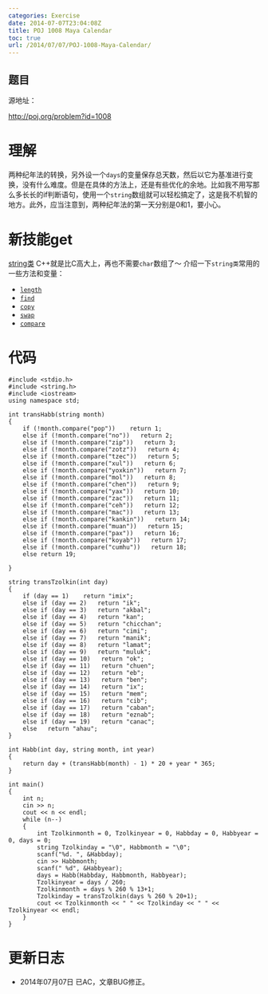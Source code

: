 ```yaml
---
categories: Exercise
date: 2014-07-07T23:04:08Z
title: POJ 1008 Maya Calendar
toc: true
url: /2014/07/07/POJ-1008-Maya-Calendar/
---
```


## 题目
源地址：

http://poj.org/problem?id=1008

# 理解
两种纪年法的转换，另外设一个`days`的变量保存总天数，然后以它为基准进行变换，没有什么难度。但是在具体的方法上，还是有些优化的余地。比如我不用写那么多长长的if判断语句，使用一个`string`数组就可以轻松搞定了，这是我不机智的地方。此外，应当注意到，两种纪年法的第一天分别是0和1，要小心。

<!--more-->
# 新技能get
[string类](http://www.cplusplus.com/reference/string/string/?kw=string)
C++就是比C高大上，再也不需要`char`数组了～
介绍一下`string类`常用的一些方法和变量：
- [`length`](http://www.cplusplus.com/reference/string/string/length/)
- [`find`](http://www.cplusplus.com/reference/string/string/find/)
- [`copy`](http://www.cplusplus.com/reference/string/string/copy/)
- [`swap`](http://www.cplusplus.com/reference/string/string/swap-free/)
- [`compare`](http://www.cplusplus.com/reference/string/string/compare/)

# 代码

```
#include <stdio.h>
#include <string.h>
#include <iostream>
using namespace std;

int transHabb(string month)
{
    if (!month.compare("pop"))    return 1;
    else if (!month.compare("no"))   return 2;
    else if (!month.compare("zip"))   return 3;
    else if (!month.compare("zotz"))   return 4;
    else if (!month.compare("tzec"))   return 5;
    else if (!month.compare("xul"))   return 6;
    else if (!month.compare("yoxkin"))   return 7;
    else if (!month.compare("mol"))   return 8;
    else if (!month.compare("chen"))   return 9;
    else if (!month.compare("yax"))   return 10;
    else if (!month.compare("zac"))   return 11;
    else if (!month.compare("ceh"))   return 12;
    else if (!month.compare("mac"))   return 13;
    else if (!month.compare("kankin"))   return 14;
    else if (!month.compare("muan"))   return 15;
    else if (!month.compare("pax"))   return 16;
    else if (!month.compare("koyab"))   return 17;
    else if (!month.compare("cumhu"))   return 18;
    else return 19;

}

string transTzolkin(int day)
{
    if (day == 1)    return "imix";
    else if (day == 2)   return "ik";
    else if (day == 3)   return "akbal";
    else if (day == 4)   return "kan";
    else if (day == 5)   return "chicchan";
    else if (day == 6)   return "cimi";
    else if (day == 7)   return "manik";
    else if (day == 8)   return "lamat";
    else if (day == 9)   return "muluk";
    else if (day == 10)   return "ok";
    else if (day == 11)   return "chuen";
    else if (day == 12)   return "eb";
    else if (day == 13)   return "ben";
    else if (day == 14)   return "ix";
    else if (day == 15)   return "mem";
    else if (day == 16)   return "cib";
    else if (day == 17)   return "caban";
    else if (day == 18)   return "eznab";
    else if (day == 19)   return "canac";
    else   return "ahau";
}

int Habb(int day, string month, int year)
{
    return day + (transHabb(month) - 1) * 20 + year * 365;
}

int main()
{
    int n;
    cin >> n;
    cout << n << endl;
    while (n--)
    {
        int Tzolkinmonth = 0, Tzolkinyear = 0, Habbday = 0, Habbyear = 0, days = 0;
        string Tzolkinday = "\0", Habbmonth = "\0";
        scanf("%d. ", &Habbday);
        cin >> Habbmonth;
        scanf(" %d", &Habbyear);
        days = Habb(Habbday, Habbmonth, Habbyear);
        Tzolkinyear = days / 260;
        Tzolkinmonth = days % 260 % 13+1;
        Tzolkinday = transTzolkin(days % 260 % 20+1);
        cout << Tzolkinmonth << " " << Tzolkinday << " " << Tzolkinyear << endl;
    }
}

```

# 更新日志
- 2014年07月07日  已AC，文章BUG修正。
